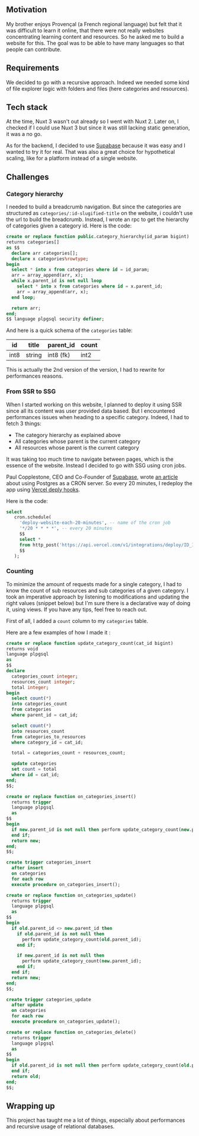 ## Motivation

My brother enjoys Provençal (a French regional language) but felt that it was difficult to learn it online, that there were not really websites concentrating learning content and resources. So he asked me to build a website for this. The goal was to be able to have many languages so that people can contribute.

## Requirements

We decided to go with a recursive approach. Indeed we needed some kind of file explorer logic with folders and files (here categories and resources).

## Tech stack

At the time, Nuxt 3 wasn't out already so I went with Nuxt 2. Later on, I checked if I could use Nuxt 3 but since it was still lacking static generation, it was a no go.

As for the backend, I decided to use [Supabase](https://supabase.com) because it was easy and I wanted to try it for real. That was also a great choice for hypothetical scaling, like for a platform instead of a single website.

## Challenges

### Category hierarchy

I needed to build a breadcrumb navigation. But since the categories are structured as `categories/:id-slugified-title` on the website, i couldn't use the url to build the breadcrumb. Instead, I wrote an rpc to get the hierarchy of categories given a category id. Here is the code:

```sql:category_hierarchy.sql
create or replace function public.category_hierarchy(id_param bigint)
returns categories[]
as $$
  declare arr categories[];
  declare x categories%rowtype;
begin
  select * into x from categories where id = id_param;
  arr = array_append(arr, x);
  while x.parent_id is not null loop
    select * into x from categories where id = x.parent_id;
    arr = array_append(arr, x);
  end loop;

  return arr;
end;
$$ language plpgsql security definer;
```

And here is a quick schema of the `categories` table:

| id   | title  | parent_id | count |
| ---- | ------ | --------- | ----- |
| int8 | string | int8 (fk) | int2  |

This is actually the 2nd version of the version, I had to rewrite for performances reasons.

### From SSR to SSG

When I started working on this website, I planned to deploy it using SSR since all its content was user provided data based. But I encountered performances issues when heading to a specific category. Indeed, I had to fetch 3 things:

- The category hierarchy as explained above
- All categories whose parent is the current category
- All resources whose parent is the current category

It was taking too much time to navigate between pages, which is the essence of the website. Instead I decided to go with SSG using cron jobs.

Paul Copplestone, CEO and Co-Founder of [Supabase](https://supabase.com), wrote [an article](https://supabase.com/blog/2021/03/05/postgres-as-a-cron-server) about using Postgres as a CRON server. So every 20 minutes, I redeploy the app using [Vercel deply hooks](https://vercel.com/docs/concepts/git/deploy-hooks).

Here is the code:

```sql:cron_job.sql
select
   cron.schedule(
     'deploy-website-each-20-minutes', -- name of the cron job
     '*/20 * * * *', -- every 20 minutes
     $$
     select *
     from http_post('https://api.vercel.com/v1/integrations/deploy/ID_1/ID_2', '', '')
     $$
   );
```

### Counting

To minimize the amount of requests made for a single category, I had to know the count of sub resources and sub categories of a given category. I took an imperative approach by listening to modifications and updating the right values (snippet below) but I'm sure there is a declarative way of doing it, using views. If you have any tips, feel free to reach out.

First of all, I added a `count` column to my `categories` table.

Here are a few examples of how I made it :

```sql:update_category_count.sql
create or replace function update_category_count(cat_id bigint)
returns void
language plpgsql
as
$$
declare
  categories_count integer;
  resources_count integer;
  total integer;
begin
  select count(*)
  into categories_count
  from categories
  where parent_id = cat_id;

  select count(*)
  into resources_count
  from categories_to_resources
  where category_id = cat_id;

  total = categories_count + resources_count;

  update categories
  set count = total
  where id = cat_id;
end;
$$;

create or replace function on_categories_insert()
  returns trigger
  language plpgsql
  as
$$
begin
  if new.parent_id is not null then perform update_category_count(new.parent_id);
  end if;
  return new;
end;
$$;

create trigger categories_insert
  after insert
  on categories
  for each row
  execute procedure on_categories_insert();

create or replace function on_categories_update()
  returns trigger
  language plpgsql
  as
$$
begin
  if old.parent_id <> new.parent_id then
    if old.parent_id is not null then
      perform update_category_count(old.parent_id);
    end if;

    if new.parent_id is not null then
      perform update_category_count(new.parent_id);
    end if;
  end if;
  return new;
end;
$$;

create trigger categories_update
  after update
  on categories
  for each row
  execute procedure on_categories_update();

create or replace function on_categories_delete()
  returns trigger
  language plpgsql
  as
$$
begin
  if old.parent_id is not null then perform update_category_count(old.parent_id);
  end if;
  return old;
end;
$$;
```

## Wrapping up

This project has taught me a lot of things, especially about performances and recursive usage of relational databases.
